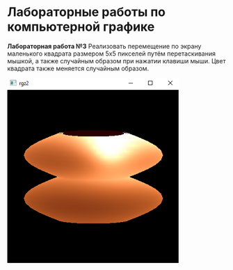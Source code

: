 # Лабораторные работы по компьютерной графике

**Лабораторная работа №3**
Реализовать перемещение по экрану маленького квадрата размером 5х5 пикселей путём перетаскивания мышкой, а также случайным образом при нажатии клавиши мыши. Цвет квадрата также меняется случайным образом.

![](https://github.com/voltara13/opengl/blob/lw3/scr1.png)
